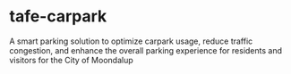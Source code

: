 # tafe-carpark
A smart parking solution to optimize carpark usage, reduce traffic congestion, and enhance the overall parking experience for residents and visitors for the City of Moondalup 
